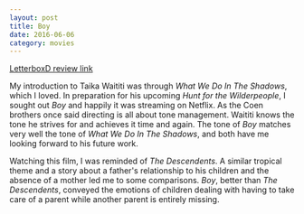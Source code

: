 ```yaml
---
layout: post
title: Boy 
date: 2016-06-06
category: movies
---
```

 
[LetterboxD review link](http://letterboxd.com/samarthbhaskar/film/boy-2010/)

 My introduction to Taika Waititi was through <em>What We Do In The Shadows</em>, which I loved. In preparation for his upcoming <em>Hunt for the Wilderpeople</em>, I sought out <em>Boy</em> and happily it was streaming on Netflix. As the Coen brothers once said directing is all about tone management. Waititi knows the tone he strives for and achieves it time and again. The tone of <em>Boy</em> matches very well the tone of <em>What We Do In The Shadows</em>, and both have me looking forward to his future work.

Watching this film, I was reminded of <em>The Descendents</em>. A similar tropical theme and a story about a father's relationship to his children and the absence of a mother led me to some comparisons. <em>Boy</em>, better than <em>The Descendents</em>, conveyed the emotions of children dealing with having to take care of a parent while another parent is entirely missing.
